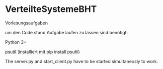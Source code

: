 # VerteilteSystemeBHT
Vorlesungsaufgaben

um den Code stand Aufgabe laufen zu lassen sind benötigt:

Python 3+

psutil (installiert mit pip install psutil)

The server.py and start_client.py have to be started simultaneosly to work.
